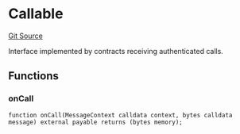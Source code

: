 # Callable
[Git Source](https://github.com/zeta-chain/protocol-contracts/blob/e58dcbf9ce300de7ddf02c03c7589608408cb9a0/contracts/evm/interfaces/IGatewayEVM.sol)

Interface implemented by contracts receiving authenticated calls.


## Functions
### onCall


```solidity
function onCall(MessageContext calldata context, bytes calldata message) external payable returns (bytes memory);
```

